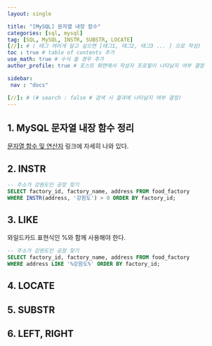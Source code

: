 ```yaml
---
layout: single

title: "[MySQL] 문자열 내장 함수"
categories: [sql, mysql]
tag: [SQL, MySQL, INSTR, SUBSTR, LOCATE]
[//]: # ( 태그 여러개 달고 싶으면 [태그1, 태그2, 태그3 ... ] 으로 작성)
toc : true # table of contents 추가
use_math: true # 수식 쓸 경우 추가
author_profile: true # 포스트 화면에서 작성자 프로필이 나타날지 여부 결정

sidebar:
 nav : "docs"

[//]: # (# search : false # 검색 시 결과에 나타날지 여부 결정)
---
```


## 1. MySQL 문자열 내장 함수 정리
[문자열 함수 및 연산자](https://dev.mysql.com/doc/refman/8.0/en/string-functions.html)
링크에 자세히 나와 있다.

## 2. INSTR
``` sql
-- 주소가 강원도인 공장 찾기
SELECT factory_id, factory_name, address FROM food_factory 
WHERE INSTR(address, '강원도') > 0 ORDER BY factory_id;
```

## 3. LIKE

와일드카드 표현식인 %와 함께 사용해야 한다.

``` sql
-- 주소가 강원도인 공장 찾기
SELECT factory_id, factory_name, address FROM food_factory 
WHERE address LIKE '%강원도%' ORDER BY factory_id;
```


## 4. LOCATE

## 5. SUBSTR

## 6. LEFT, RIGHT
